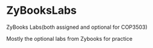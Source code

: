 # ZyBooksLabs
ZyBooks Labs(both assigned and optional for COP3503)

Mostly the optional labs from Zybooks for practice
